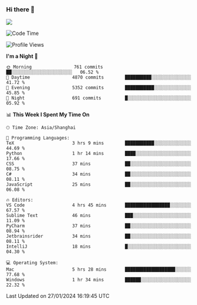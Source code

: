 ### Hi there 👋

<!--
**JJAYCHEN1e/jjaychen1e** is a ✨ _special_ ✨ repository because its `README.md` (this file) appears on your GitHub profile.

Here are some ideas to get you started:

- 🔭 I’m currently working on ...
- 🌱 I’m currently learning ...
- 👯 I’m looking to collaborate on ...
- 🤔 I’m looking for help with ...
- 💬 Ask me about ...
- 📫 How to reach me: ...
- 😄 Pronouns: ...
- ⚡ Fun fact: ...
-->

[![](https://github-readme-stats.vercel.app/api?username=jjaychen1e&show_icons=true)](https://github.com/jjaychen1e/github-readme-stats?count_private=true)

<!--START_SECTION:waka-->
![Code Time](http://img.shields.io/badge/Code%20Time-959%20hrs%203%20mins-blue)

![Profile Views](http://img.shields.io/badge/Profile%20Views-0-blue)

**I'm a Night 🦉** 

```text
🌞 Morning                761 commits         ██░░░░░░░░░░░░░░░░░░░░░░░   06.52 % 
🌆 Daytime                4870 commits        ██████████░░░░░░░░░░░░░░░   41.72 % 
🌃 Evening                5352 commits        ███████████░░░░░░░░░░░░░░   45.85 % 
🌙 Night                  691 commits         █░░░░░░░░░░░░░░░░░░░░░░░░   05.92 % 
```


📊 **This Week I Spent My Time On** 

```text
🕑︎ Time Zone: Asia/Shanghai

💬 Programming Languages: 
TeX                      3 hrs 9 mins        ███████████░░░░░░░░░░░░░░   44.69 % 
Python                   1 hr 14 mins        ████░░░░░░░░░░░░░░░░░░░░░   17.66 % 
CSS                      37 mins             ██░░░░░░░░░░░░░░░░░░░░░░░   08.75 % 
C#                       34 mins             ██░░░░░░░░░░░░░░░░░░░░░░░   08.11 % 
JavaScript               25 mins             ██░░░░░░░░░░░░░░░░░░░░░░░   06.08 % 

🔥 Editors: 
VS Code                  4 hrs 45 mins       █████████████████░░░░░░░░   67.57 % 
Sublime Text             46 mins             ███░░░░░░░░░░░░░░░░░░░░░░   11.09 % 
PyCharm                  37 mins             ██░░░░░░░░░░░░░░░░░░░░░░░   08.94 % 
Jetbrainsrider           34 mins             ██░░░░░░░░░░░░░░░░░░░░░░░   08.11 % 
IntelliJ                 18 mins             █░░░░░░░░░░░░░░░░░░░░░░░░   04.30 % 

💻 Operating System: 
Mac                      5 hrs 28 mins       ███████████████████░░░░░░   77.68 % 
Windows                  1 hr 34 mins        ██████░░░░░░░░░░░░░░░░░░░   22.32 % 
```


 Last Updated on 27/01/2024 16:19:45 UTC
<!--END_SECTION:waka-->
